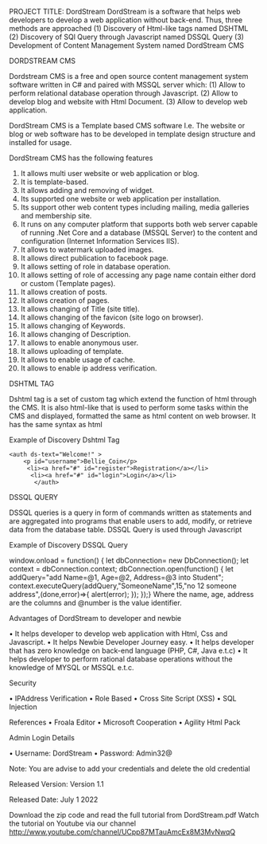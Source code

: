 PROJECT TITLE: DordStream
DordStream is a software that helps web developers to develop a web application without back-end. 
Thus, three methods are approached
(1) Discovery of Html-like tags named DSHTML
(2) Discovery of SQl Query through Javascript named DSSQL Query
(3) Development of Content Management System  named DordStream CMS


DORDSTREAM CMS

Dordstream CMS is a free and open source content management system software written in C# and paired with MSSQL server which:
(1)	Allow to perform relational database operation through Javascript.
(2)	Allow to develop blog and website with Html Document.
(3)	Allow to develop web application.

DordStream CMS is a Template based CMS software I.e. The website or blog or web software has to be developed in template design structure and installed for usage.

DordStream CMS has the following features
1.	It allows multi user website or web application or blog.
2.	It is template-based.
3.	It allows adding and removing of widget.
4.	Its supported one website or web application per installation.
5.	Its support other web content types including mailing, media galleries and membership site.
6.	It runs on any computer platform that supports both web server capable of running .Net Core and a database (MSSQL Server) to the content and configuration (Internet Information Services IIS).
7.	It allows to watermark uploaded images.
8.	It allows direct publication to facebook page.
9.	It allows setting of role in database operation.
10.	It allows setting of role of accessing any page name contain either dord or custom (Template pages).
11.	It allows creation of posts.
12.	It allows creation of pages.
13.	It allows changing of Title (site title).
14.	It allows changing of the favicon (site logo on browser).
15.	It allows changing of Keywords.
16.	It allows changing of Description.
17.	It allows to enable anonymous user.
18.	It allows uploading of template.
19.	It allows to enable usage of cache.
20.	It allows to enable ip address verification.







DSHTML TAG

Dshtml tag is a set of custom tag which extend the function of html through the CMS. It is also html-like that is used to perform some tasks within the CMS and displayed, formatted the same as html content on web browser. It has the same syntax as html 


Example of Discovery Dshtml Tag

    <auth ds-text="Welcome!" >
        <p id="username">Bellie_Coin</p>
         <li><a href="#" id="register">Registration</a></li> 
          <li><a href="#" id="login">Login</a></li>
           </auth>

      
    


DSSQL QUERY

DSSQL queries is a query in form of commands written as statements and are aggregated into programs that enable users to add, modify, or retrieve data from the database table.
DSSQL Query is used through Javascript


Example of Discovery DSSQL Query


window.onload = function() {
let dbConnection= new DbConnection();
let context = dbConnection.context;
dbConnection.open(function() {
let addQuery="add Name=@1, Age=@2, Address=@3 into Student";
context.executeQuery(addQuery,"SomeoneName",15,"no 12 someone address",(done,error)=>{ alert(error); });
});}
Where the name, age, address are the columns and @number is the value identifier.





Advantages of DordStream to developer and newbie

•	It helps developer to develop web application with Html, Css and Javascript.
•	It helps Newbie Developer Journey easy.
•       It helps developer that has zero knowledge on back-end language (PHP, C#, Java e.t.c)
•	It helps developer to perform rational database operations without the knowledge of MYSQL or MSSQL e.t.c.






Security

•	IPAddress Verification
•	Role Based
•       Cross Site Script (XSS)
•	SQL Injection











References
•	Froala Editor
•	Microsoft Cooperation
•	Agility Html Pack


Admin Login Details

•	Username: DordStream
•	Password: Admin32@
 
 Note: You are advise to add your credentials and delete the old credential


Released Version: Version 1.1


Released Date: July 1 2022


Download the zip code and read the full tutorial from DordStream.pdf 
Watch the tutorial on Youtube via our channel http://www.youtube.com/channel/UCpp87MTauAmcEx8M3MvNwqQ
